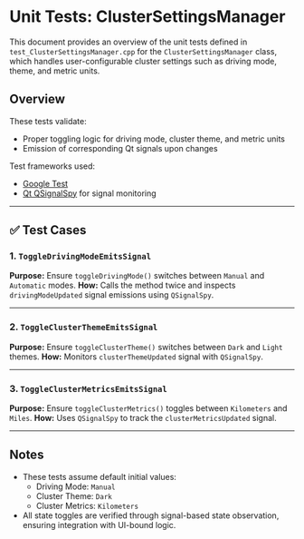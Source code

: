 # Unit Tests: ClusterSettingsManager

This document provides an overview of the unit tests defined in `test_ClusterSettingsManager.cpp` for the `ClusterSettingsManager` class, which handles user-configurable cluster settings such as driving mode, theme, and metric units.

## Overview

These tests validate:
- Proper toggling logic for driving mode, cluster theme, and metric units
- Emission of corresponding Qt signals upon changes

Test frameworks used:
- [Google Test](https://github.com/google/googletest)
- [Qt QSignalSpy](https://doc.qt.io/qt-6/qsignalspy.html) for signal monitoring

---

## ✅ Test Cases

### 1. `ToggleDrivingModeEmitsSignal`
**Purpose:** Ensure `toggleDrivingMode()` switches between `Manual` and `Automatic` modes.
**How:** Calls the method twice and inspects `drivingModeUpdated` signal emissions using `QSignalSpy`.

---

### 2. `ToggleClusterThemeEmitsSignal`
**Purpose:** Ensure `toggleClusterTheme()` switches between `Dark` and `Light` themes.
**How:** Monitors `clusterThemeUpdated` signal with `QSignalSpy`.

---

### 3. `ToggleClusterMetricsEmitsSignal`
**Purpose:** Ensure `toggleClusterMetrics()` toggles between `Kilometers` and `Miles`.
**How:** Uses `QSignalSpy` to track the `clusterMetricsUpdated` signal.

---

## Notes

- These tests assume default initial values:
  - Driving Mode: `Manual`
  - Cluster Theme: `Dark`
  - Cluster Metrics: `Kilometers`
- All state toggles are verified through signal-based state observation, ensuring integration with UI-bound logic.

